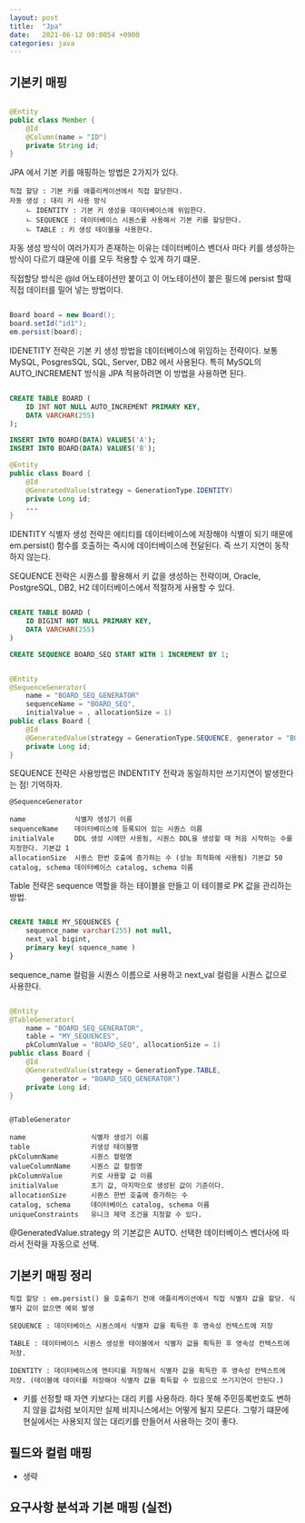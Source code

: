 ```yaml
---
layout: post
title:  "Jpa"
date:   2021-06-12 00:0054 +0900
categories: java
---
```


## 기본키 매핑

```java

@Entity
public class Member {
    @Id
    @Column(name = "ID")
    private String id;
}

```

JPA 에서 기본 키를 매핑하는 방법은 2가지가 있다.

```
직접 할당 : 기본 키를 애플리케이션에서 직접 할당한다.
자동 생성 : 대리 키 사용 방식
    ㄴ IDENTITY : 기본 키 생성을 데이터베이스에 위임한다.
    ㄴ SEQUENCE : 데이터베이스 시퀀스를 사용해서 기본 키를 할당한다.
    ㄴ TABLE : 키 생성 테이블을 사용한다.
```

자동 생성 방식이 여러가지가 존재하는 이유는 데이터베이스 벤더사 마다 키를 생성하는 방식이 다르기 떄문에 이를 모두 적용할 수 있게 하기 떄문.

직접할당 방식은 @Id 어노테이션만 붙이고 이 어노테이션이 붙은 필드에 persist 할때 직접 데이터를 밀어 넣는 방법이다.

```java

Board board = new Board();
board.setId("id1");
em.persist(board);

```

IDENETITY 전략은 기본 키 생성 방법을 데이터베이스에 위임하는 전략이다. 보통 MySQL, PosgresSQL, SQL, Server, DB2 에서 사용된다. 특히 MySQL의 AUTO_INCREMENT 방식을 JPA 적용하려면 이 방법을 사용하면 된다.

```SQL

CREATE TABLE BOARD (
    ID INT NOT NULL AUTO_INCREMENT PRIMARY KEY,
    DATA VARCHAR(255)
);

INSERT INTO BOARD(DATA) VALUES('A');
INSERT INTO BOARD(DATA) VALUES('B');

```

```java
@Entity
public class Board {
    @Id
    @GeneratedValue(strategy = GenerationType.IDENTITY)
    private Long id;
    ...
}
```

IDENTITY 식별자 생성 전략은 에티티를 데이터베이스에 저장해야 식별이 되기 때문에 em.persist() 함수를 호출하는 즉시에 데이터베이스에 전달된다. 즉 쓰기 지연이 동작하지 않는다.

SEQUENCE 전략은 시퀀스를 활용해서 키 값을 생성하는 전략이며, Oracle, PostgreSQL, DB2, H2 데이터베이스에서 적절하게 사용할 수 있다.

```SQL

CREATE TABLE BOARD (
    ID BIGINT NOT NULL PRIMARY KEY,
    DATA VARCHAR(255)
)

CREATE SEQUENCE BOARD_SEQ START WITH 1 INCREMENT BY 1;

```

```java

@Entity
@SequenceGenerator(
    name = "BOARD_SEQ_GENERATOR"
    sequenceName = "BOARD_SEQ",
    initialValue = , allocationSize = 1)
public class Board {
    @Id
    @GeneratedValue(strategy = GenerationType.SEQUENCE, generator = "BOARD_SEQ_GENERATOR")
    private Long id;
}

```

SEQUENCE 전략은 사용방법은 INDENTITY 전략과 동일하지만 쓰기지연이 발생한다는 점! 기억하자.

```
@SequenceGenerator

name            식별자 생성기 이름
sequenceName    데이터베이스에 등록되어 있는 시퀀스 이름
initialVale     DDL 생성 시에만 사용됨, 시퀀스 DDL을 생성할 때 처음 시작하는 수를 지정한다. 기본값 1
allocationSize  시퀀스 한번 호출에 증가하는 수 (성능 최적화에 사용됨) 기본값 50
catalog, schema 데이터베이스 catalog, schema 이름

```

Table 전략은 sequence 역할을 하는 테이블을 만들고 이 테이블로 PK 값을 관리하는 방법.

```SQL

CREATE TABLE MY_SEQUENCES {
    sequence_name varchar(255) not null,
    next_val bigint,
    primary key( squence_name )
}

```

sequence_name 컬럼을 시퀀스 이름으로 사용하고 next_val 컬럼을 시퀀스 값으로 사용한다.

```java

@Entity
@TableGenerator(
    name = "BOARD_SEQ_GENERATOR",
    table = "MY_SEQUENCES",
    pkColumnValue = "BOARD_SEQ", allocationSize = 1)
public class Board {
    @Id
    @GeneratedValue(strategy = GenerationType.TABLE,
        generator = "BOARD_SEQ_GENERATOR")
    private Long id;
}

```

```

@TableGenerator

name                식별자 생성기 이름
table               키생성 테이블명
pkColumnName        시퀀스 컬럼명
valueColumnName     시퀀스 값 컬럼명
pkColumnValue       키로 사용할 값 이름
initialValue        초기 값, 마지막으로 생성된 값이 기준이다.
allocationSize      시퀀스 한번 호출에 증가하는 수
catalog, schema     데이터베이스 catalog, schema 이름
uniqueConstraints   유니크 제약 조건을 지정할 수 있다.

```

@GeneratedValue.strategy 의 기본값은 AUTO. 선택한 데이터베이스 벤더사에 따라서 전략을 자동으로 선택.

## 기본키 매핑 정리

```
직접 할당 : em.persist() 을 호출하기 전에 애플리케이션에서 직접 식별자 값을 할당. 식별자 값이 없으면 예외 발생

SEQUENCE : 데이터베이스 시퀀스에서 식별자 값을 획득한 후 영속성 컨텍스트에 저장

TABLE : 데이터베이스 시퀀스 생성용 테이블에서 식별자 값을 획득한 후 영속성 컨텍스트에 저장.

IDENTITY : 데이터베이스에 엔티티를 저장해서 식별자 값을 획득한 후 영속성 컨텍스트에 저장. (테이블에 데이터를 저장해야 식별자 값을 획득할 수 있음으로 쓰기지연이 안된다.)

```

* 키를 선정할 때 자연 키보다는 대리 키를 사용하라. 하다 못해 주민등록번호도 변하지 않을 값처럼 보이지만 실제 비지니스에서는 어떻게 될지 모른다. 그렇기 떄문에 현실에서는 사용되지 않는 대리키를 만들어서 사용하는 것이 좋다.

## 필드와 컬럼 매핑

- 생략

## 요구사항 분석과 기본 매핑 (실전)

